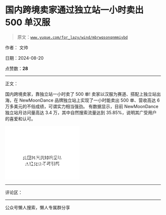 # 国内跨境卖家通过独立站一小时卖出 500 单汉服

> 原文：[`www.yuque.com/for_lazy/wind/mbrwqsonqnmmiybd`](https://www.yuque.com/for_lazy/wind/mbrwqsonqnmmiybd)

作者： 文帅

日期：2024-08-20

点赞数：**28**

* * *

正文：

国内跨境卖家，靠独立站一小时卖了 500 单!
卖家以汉服为赛道、搭配上独立站出海，在 NewMoonDance 品牌独立站上实现了一小时能卖出 500 单、营收高达 6 万多美元的不俗成绩，可谓实力相当强劲。
有数据显示，目前 NewMoonDance 独立站月访问量高达 3.4 万，其中自然搜索流量达到 35.85%，说明其广受用户的喜爱和认可。

![](img/6f50ef557f4b2a3cf6416eb37d0915c1.png "None")

* * *

评论区：

* * *

公众号懒人搜索，懒人专属群分享